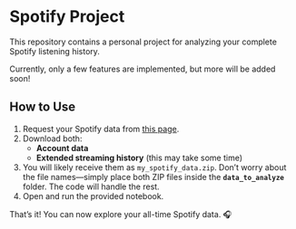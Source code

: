 # Spotify Project

This repository contains a personal project for analyzing your complete Spotify listening history.  

Currently, only a few features are implemented, but more will be added soon!

## How to Use  

1. Request your Spotify data from [this page](https://www.spotify.com/us/account/privacy/).
2. Download both:  
   - **Account data**
   - **Extended streaming history** (this may take some time)
3. You will likely receive them as `my_spotify_data.zip`. Don’t worry about the file names—simply place both ZIP files inside the **`data_to_analyze`** folder. The code will handle the rest.  
4. Open and run the provided notebook.  

That’s it! You can now explore your all-time Spotify data. 🎧  

